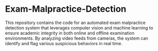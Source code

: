 # Exam-Malpractice-Detection
This repository contains the code for an automated exam malpractice detection system that leverages computer vision and machine learning to ensure academic integrity in both online and offline examination environments. By analyzing video feeds from cameras, the system can identify and flag various suspicious behaviors in real time.
